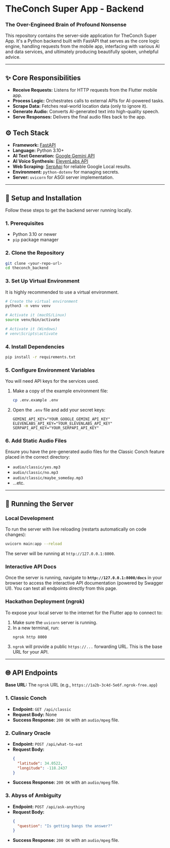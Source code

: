 # TheConch Super App - Backend

### The Over-Engineed Brain of Profound Nonsense

This repository contains the server-side application for TheConch Super App. It's a Python backend built with FastAPI that serves as the core logic engine, handling requests from the mobile app, interfacing with various AI and data services, and ultimately producing beautifully spoken, unhelpful advice.

---

## ✨ Core Responsibilities

- **Receive Requests:** Listens for HTTP requests from the Flutter mobile app.
- **Process Logic:** Orchestrates calls to external APIs for AI-powered tasks.
- **Scrape Data:** Fetches real-world location data (only to ignore it).
- **Generate Audio:** Converts AI-generated text into high-quality speech.
- **Serve Responses:** Delivers the final audio files back to the app.

## ⚙️ Tech Stack

- **Framework:** [FastAPI](https://fastapi.tiangolo.com/)
- **Language:** Python 3.10+
- **AI Text Generation:** [Google Gemini API](https://ai.google.dev/)
- **AI Voice Synthesis:** [ElevenLabs API](https://elevenlabs.io/)
- **Web Scraping:** [SerpApi](https://serpapi.com/) for reliable Google Local results.
- **Environment:** `python-dotenv` for managing secrets.
- **Server:** `uvicorn` for ASGI server implementation.

---

## 🚀 Setup and Installation

Follow these steps to get the backend server running locally.

### 1. Prerequisites

- Python 3.10 or newer
- `pip` package manager

### 2. Clone the Repository

```bash
git clone <your-repo-url>
cd theconch_backend
```

### 3. Set Up Virtual Environment

It is highly recommended to use a virtual environment.

```bash
# Create the virtual environment
python3 -m venv venv

# Activate it (macOS/Linux)
source venv/bin/activate

# Activate it (Windows)
# venv\Scripts\activate
```

### 4. Install Dependencies

```bash
pip install -r requirements.txt
```

### 5. Configure Environment Variables

You will need API keys for the services used.

1.  Make a copy of the example environment file:
    ```bash
    cp .env.example .env
    ```
2.  Open the `.env` file and add your secret keys:
    ```
    GEMINI_API_KEY="YOUR_GOOGLE_GEMINI_API_KEY"
    ELEVENLABS_API_KEY="YOUR_ELEVENLABS_API_KEY"
    SERPAPI_API_KEY="YOUR_SERPAPI_API_KEY"
    ```

### 6. Add Static Audio Files

Ensure you have the pre-generated audio files for the Classic Conch feature placed in the correct directory:

- `audio/classic/yes.mp3`
- `audio/classic/no.mp3`
- `audio/classic/maybe_someday.mp3`
- ...etc.

---

## 🏃 Running the Server

### Local Development

To run the server with live reloading (restarts automatically on code changes):

```bash
uvicorn main:app --reload
```

The server will be running at `http://127.0.0.1:8000`.

### Interactive API Docs

Once the server is running, navigate to **`http://127.0.0.1:8000/docs`** in your browser to access the interactive API documentation (powered by Swagger UI). You can test all endpoints directly from this page.

### Hackathon Deployment (ngrok)

To expose your local server to the internet for the Flutter app to connect to:

1.  Make sure the `uvicorn` server is running.
2.  In a new terminal, run:
    ```bash
    ngrok http 8000
    ```
3.  `ngrok` will provide a public `https://...` forwarding URL. This is the base URL for your API.

---

## 🌐 API Endpoints

**Base URL:** The `ngrok` URL (e.g., `https://1a2b-3c4d-5e6f.ngrok-free.app`)

### 1. Classic Conch

- **Endpoint:** `GET /api/classic`
- **Request Body:** None
- **Success Response:** `200 OK` with an `audio/mpeg` file.

### 2. Culinary Oracle

- **Endpoint:** `POST /api/what-to-eat`
- **Request Body:**
  ```json
  {
    "latitude": 34.0522,
    "longitude": -118.2437
  }
  ```
- **Success Response:** `200 OK` with an `audio/mpeg` file.

### 3. Abyss of Ambiguity

- **Endpoint:** `POST /api/ask-anything`
- **Request Body:**
  ```json
  {
    "question": "Is getting bangs the answer?"
  }
  ```
- **Success Response:** `200 OK` with an `audio/mpeg` file.

